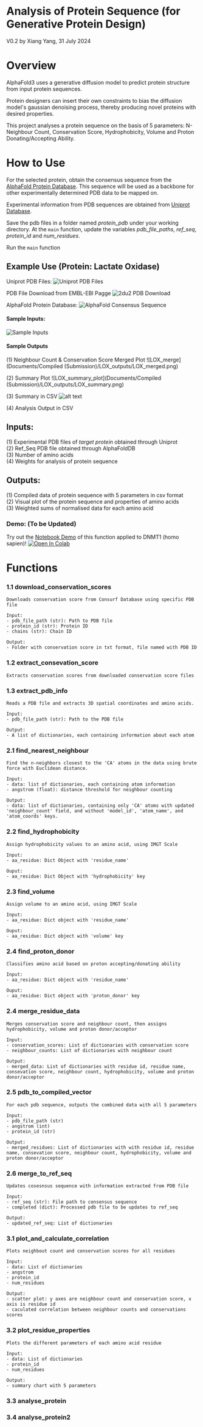 # Analysis of Protein Sequence (for Generative Protein Design)

V0.2 by Xiang Yang, 31 July 2024

# Overview
AlphaFold3 uses a generative diffusion model to predict protein structure from input protein sequences. <br>

Protein designers can insert their own constraints to bias the diffusion model's gaussian denoising process, thereby producing novel proteins with desired properties. <br>

This project analyses a protein sequence on the basis of 5 parameters: N-Neighbour Count, Conservation Score, Hydrophobicity, Volume and Proton Donating/Accepting Ability.


# How to Use
For the selected protein, obtain the consensus sequence from the [AlphaFold Protein Database](https://alphafold.ebi.ac.uk/). This sequence will be used as a backbone for other experimentally determined PDB data to be mapped on.

Experimental information from PDB sequences are obtained from [Uniprot Database](https://www.uniprot.org/).

Save the pdb files in a folder named <i>protein_pdb</i> under your working directory. At the `main` function, update the variables <i>pdb_file_paths</i>, <i>ref_seq</i>, <i>protein_id</i> and <i>num_residues</i>.

Run the `main` function
<br>

## Example Use (Protein: Lactate Oxidase)

Uniprot PDB Files:
![Uniprot PDB Files](image.png)

PDB File Download from EMBL-EBI Pagge
![2du2 PDB Download](image-2.png)

AlphaFold Protein Database:
![AlphaFold Consensus Sequence](image-1.png)

#### Sample Inputs:
![Sample Inputs](image-3.png)

#### Sample Outputs
(1) Neighbour Count & Conservation Score Merged Plot
![LOX_merge](Documents/Compiled (Submission)/LOX_outputs/LOX_merged.png)

(2) Summary Plot
![LOX_summary_plot](Documents/Compiled (Submission)/LOX_outputs/LOX_summary.png)

(3) Summary in CSV
![alt text](image-4.png)

(4) Analysis Output in CSV


## Inputs: 
(1) Experimental PDB files of <i>target protein</i> obtained through Uniprot <br>
(2) Ref_Seq PDB file obtained through AlphaFoldDB <br>
(3) Number of amino acids <br>
(4) Weights for analysis of protein sequence

## Outputs:
(1) Compiled data of protein sequence with 5 parameters in csv format <br>
(2) Visual plot of the protein sequence and properties of amino acids <br>
(3) Weighted sums of normalised data for each amino acid


### Demo: (To be Updated)
Try out the [Notebook Demo](https://github.com/salesforce/LAVIS/blob/main/examples/blip2_instructed_generation.ipynb) of this function applied to DNMT1 (homo sapien)! [![Open In Colab](https://colab.research.google.com/assets/colab-badge.svg)](https://colab.research.google.com/github/salesforce/LAVIS/blob/main/examples/blip2_instructed_generation.ipynb)

# Functions
### 1.1 download_conservation_scores
```
Downloads conservation score from Consurf Database using specific PDB file

Input:
- pdb_file_path (str): Path to PDB file
- protein_id (str): Protein ID
- chains (str): Chain ID

Output:
- Folder with conservation score in txt format, file named with PDB ID 
```
### 1.2 extract_consevation_score
```
Extracts conservation scores from downloaded conservation score files
```
### 1.3 extract_pdb_info
```
Reads a PDB file and extracts 3D spatial coordinates and amino acids.

Input:
- pdb_file_path (str): Path to the PDB file

Output:  
- A list of dictionaries, each containing information about each atom
```
### 2.1 find_nearest_neighbour
```
Find the n-neighbors closest to the 'CA' atoms in the data using brute force with Euclidean distance.

Input:
- data: list of dictionaries, each containing atom information
- angstrom (float): distance threshold for neighbour counting

Output:
- data: list of dictionaries, containing only 'CA' atoms with updated 'neighbour_count' field, and without 'model_id', 'atom_name', and 'atom_coords' keys.
```
### 2.2 find_hydrophobicity
```
Assign hydrophobicity values to an amino acid, using IMGT Scale

Input:
- aa_residue: Dict Object with 'residue_name'

Ouput:
- aa_residue: Dict Object with 'hydrophobicity' key
```
### 2.3 find_volume
```
Assign volume to an amino acid, using IMGT Scale

Input:
- aa_residue: Dict object with 'residue_name'

Ouput:
- aa_residue: Dict object with 'volume' key
```
### 2.4 find_proton_donor
```
Classifies amino acid based on proton accepting/donating ability

Input:
- aa_residue: Dict object with 'residue_name'

Ouput:
- aa_residue: Dict object with 'proton_donor' key
```
### 2.4 merge_residue_data
```
Merges conservation score and neighbour count, then assigns hydrophobicity, volume and proton donor/acceptor

Input:
- conservation_scores: List of dictionaries with conservation score
- neighbour_counts: List of dictionaries with neighbour count

Output:
- merged_data: List of dictionaries with residue id, residue name, consevation score, neighbour count, hydrophobicity, volume and proton donor/acceptor
```
### 2.5 pdb_to_compiled_vector
```
For each pdb sequence, outputs the combined data with all 5 parameters

Input:
- pdb_file_path (str)
- angstrom (int)
- protein_id (str)

Output:
- merged_residues: List of dictionaries with with residue id, residue name, consevation score, neighbour count, hydrophobicity, volume and proton donor/acceptor
```
### 2.6 merge_to_ref_seq
```
Updates cosesnsus sequence with information extracted from PDB file

Input:
- ref_seq (str): File path to consensus sequence
- completed (dict): Processed pdb file to be updates to ref_seq

Output:
- updated_ref_seq: List of dictionaries
```
### 3.1 plot_and_calculate_correlation
```
Plots neighbout count and conservation scores for all residues

Input: 
- data: List of dictionaries
- angstrom
- protein_id
- num_residues

Output:
- scatter plot: y axes are neighbour count and conservation score, x axis is residue id
- caculated correlation between neighbour counts and conservations scores
```
### 3.2 plot_residue_properties
```
Plots the different parameters of each amino acid residue

Input:
- data: List of dictionaries
- protein_id
- num_residues

Output:
- summary chart with 5 parameters
```
### 3.3 analyse_protein

### 3.4 analyse_protein2